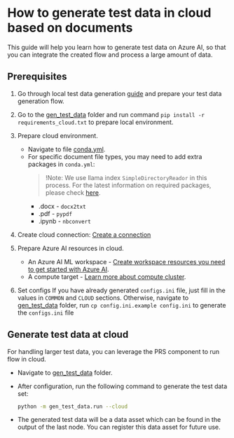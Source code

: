 # How to generate test data in cloud based on documents
This guide will help you learn how to generate test data on Azure AI, so that you can integrate the created flow and process a large amount of data.


## Prerequisites

1. Go through local test data generation [guide](../../how-to-guides/generate-test-data.md) and prepare your test data generation flow.
2. Go to the [gen_test_data](../../../examples/gen_test_data) folder and run command `pip install -r requirements_cloud.txt` to prepare local environment.
3. Prepare cloud environment.
    - Navigate to file [conda.yml](../../../examples/gen_test_data/conda.yml).
    - For specific document file types, you may need to add extra packages in `conda.yml`:
        > !Note: We use llama index `SimpleDirectoryReador` in this process. For the latest information on required packages, please check [here](https://docs.llamaindex.ai/en/stable/examples/data_connectors/simple_directory_reader.html).
        - .docx - `docx2txt`
        - .pdf - `pypdf`
        - .ipynb - `nbconvert`

4. Create cloud connection: [Create a connection](https://microsoft.github.io/promptflow/cloud/azureai/quick-start.html#create-necessary-connections)
5. Prepare Azure AI resources in cloud.
    - An Azure AI ML workspace - [Create workspace resources you need to get started with Azure AI](https://learn.microsoft.com/en-us/azure/machine-learning/quickstart-create-resources?view=azureml-api-2).
    - A compute target - [Learn more about compute cluster](https://learn.microsoft.com/en-us/azure/machine-learning/concept-compute-target?view=azureml-api-2).
6. Set configs
    If you have already generated `configs.ini` file, just fill in the values in `COMMON` and `CLOUD` sections. Otherwise, navigate to [gen_test_data](../../../examples/gen_test_data) folder, run `cp config.ini.example config.ini` to generate the `configs.ini` file


## Generate test data at cloud
For handling larger test data, you can leverage the PRS component to run flow in cloud.
- Navigate to [gen_test_data](../../../examples/gen_test_data) folder.
- After configuration, run the following command to generate the test data set:
  ```bash
  python -m gen_test_data.run --cloud
  ``` 
  
- The generated test data will be a data asset which can be found in the output of the last node. You can register this data asset for future use.

